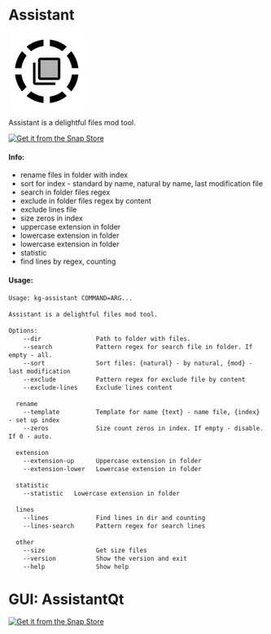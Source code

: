 Assistant
===================

![picture](https://raw.githubusercontent.com/keygenqt/assistant/master/data/icon_preview.png)

Assistant is a delightful files mod tool.

[![Get it from the Snap Store](https://snapcraft.io/static/images/badges/en/snap-store-black.svg)](https://snapcraft.io/kg-assistant)

#### Info:

  * rename files in folder with index
  * sort for index - standard by name, natural by name, last modification file
  * search in folder files regex
  * exclude in folder files regex by content
  * exclude lines file
  * size zeros in index
  * uppercase extension in folder
  * lowercase extension in folder
  * lowercase extension in folder
  * statistic
  * find lines by regex, counting

#### Usage:

```
Usage: kg-assistant COMMAND=ARG...

Assistant is a delightful files mod tool.

Options:
    --dir               Path to folder with files.
    --search            Pattern regex for search file in folder. If empty - all.
    --sort              Sort files: {natural} - by natural, {mod} - last modification
    --exclude           Pattern regex for exclude file by content
    --exclude-lines     Exclude lines content

  rename    
    --template          Template for name {text} - name file, {index} - set up index
    --zeros             Size count zeros in index. If empty - disable. If 0 - auto.

  extension
    --extension-up      Uppercase extension in folder
    --extension-lower   Lowercase extension in folder

  statistic
    --statistic   Lowercase extension in folder

  lines
    --lines             Find lines in dir and counting
    --lines-search      Pattern regex for search lines
    
  other
    --size              Get size files
    --version           Show the version and exit
    --help              Show help
```

GUI: AssistantQt
===================

[![Get it from the Snap Store](https://snapcraft.io/static/images/badges/en/snap-store-black.svg)](https://snapcraft.io/kg-assistantQt)